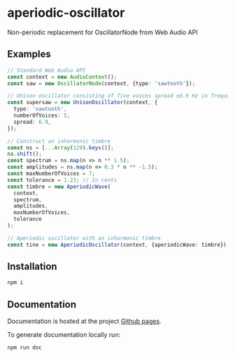 # aperiodic-oscillator
Non-periodic replacement for OscillatorNode from Web Audio API

## Examples
```typescript
// Standard Web Audio API
const context = new AudioContext();
const saw = new OscillatorNode(context, {type: 'sawtooth'});

// Unison oscillator consisting of five voices spread ±6.9 Hz in frequency.
const supersaw = new UnisonOscillator(context, {
  type: 'sawtooth',
  numberOfVoices: 5,
  spread: 6.9,
});

// Construct an inharmonic timbre
const ns = [...Array(129).keys()];
ns.shift();
const spectrum = ns.map(n => n ** 1.5);
const amplitudes = ns.map(n => 0.3 * n ** -1.5);
const maxNumberOfVoices = 7;
const tolerance = 1.23; // In cents
const timbre = new AperiodicWave(
  context,
  spectrum,
  amplitudes,
  maxNumberOfVoices,
  tolerance
);

// Aperiodic oscillator with an inharmonic timbre
const tine = new AperiodicOscillator(context, {aperiodicWave: timbre});
```

## Installation ##
```bash
npm i
```

## Documentation ##
Documentation is hosted at the project [Github pages](https://xenharmonic-devs.github.io/aperiodic-oscillator).

To generate documentation locally run:
```bash
npm run doc
```
